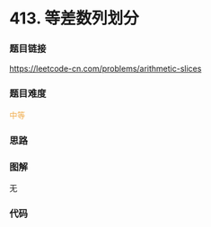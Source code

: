 # 413. 等差数列划分

### 题目链接

https://leetcode-cn.com/problems/arithmetic-slices

### 题目难度

<font color=#F0AD4E>中等</font>

### 思路



### 图解

无

### 代码

```python
```